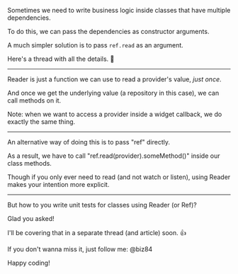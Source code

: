 
Sometimes we need to write business logic inside classes that have multiple dependencies.

To do this, we can pass the dependencies as constructor arguments.

A much simpler solution is to pass `ref.read` as an argument.

Here's a thread with all the details. 🧵

---

Reader is just a function we can use to read a provider's value, *just once*.

And once we get the underlying value (a repository in this case), we can call methods on it.

Note: when we want to access a provider inside a widget callback, we do exactly the same thing.

---

An alternative way of doing this is to pass "ref" directly.

As a result, we have to call "ref.read(provider).someMethod()" inside our class methods.

Though if you only ever need to read (and not watch or listen), using Reader makes your intention more explicit.

---

But how to you write unit tests for classes using Reader (or Ref)?

Glad you asked!

I'll be covering that in a separate thread (and article) soon. 👍

If you don't wanna miss it, just follow me: @biz84

Happy coding!

